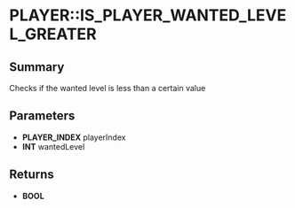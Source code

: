 # PLAYER::IS_PLAYER_WANTED_LEVEL_GREATER

## Summary
Checks if the wanted level is less than a certain value

## Parameters
* **PLAYER_INDEX** playerIndex
* **INT** wantedLevel

## Returns
* **BOOL**